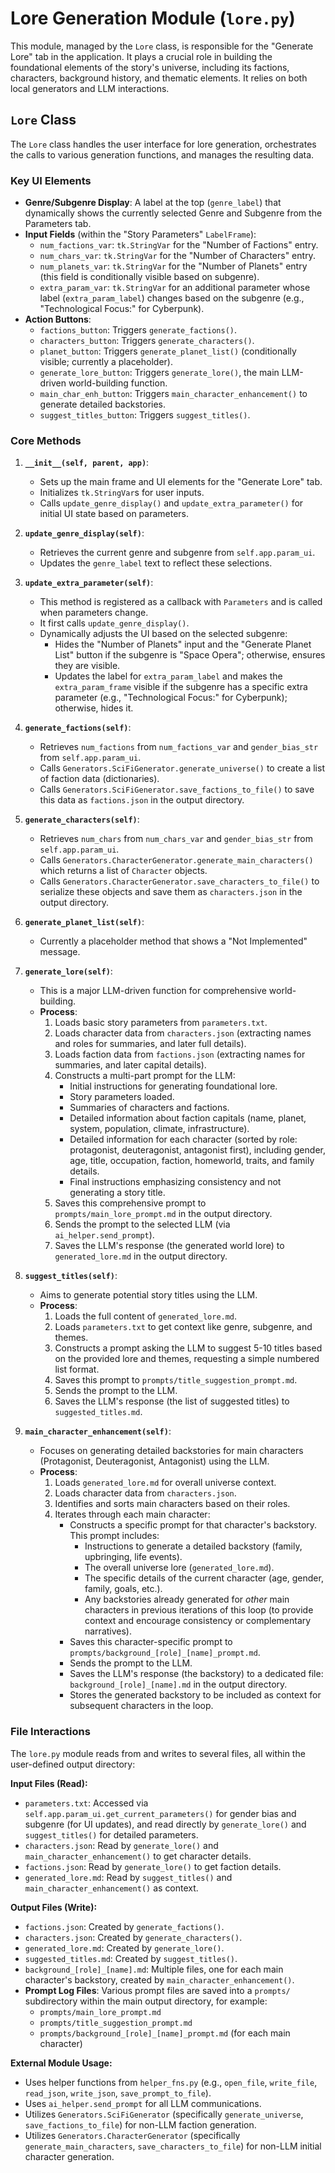 # Lore Generation Module (`lore.py`)

This module, managed by the `Lore` class, is responsible for the "Generate Lore" tab in the application. It plays a crucial role in building the foundational elements of the story's universe, including its factions, characters, background history, and thematic elements. It relies on both local generators and LLM interactions.

## `Lore` Class

The `Lore` class handles the user interface for lore generation, orchestrates the calls to various generation functions, and manages the resulting data.

### Key UI Elements

*   **Genre/Subgenre Display**: A label at the top (`genre_label`) that dynamically shows the currently selected Genre and Subgenre from the Parameters tab.
*   **Input Fields** (within the "Story Parameters" `LabelFrame`):
    *   `num_factions_var`: `tk.StringVar` for the "Number of Factions" entry.
    *   `num_chars_var`: `tk.StringVar` for the "Number of Characters" entry.
    *   `num_planets_var`: `tk.StringVar` for the "Number of Planets" entry (this field is conditionally visible based on subgenre).
    *   `extra_param_var`: `tk.StringVar` for an additional parameter whose label (`extra_param_label`) changes based on the subgenre (e.g., "Technological Focus:" for Cyberpunk).
*   **Action Buttons**:
    *   `factions_button`: Triggers `generate_factions()`.
    *   `characters_button`: Triggers `generate_characters()`.
    *   `planet_button`: Triggers `generate_planet_list()` (conditionally visible; currently a placeholder).
    *   `generate_lore_button`: Triggers `generate_lore()`, the main LLM-driven world-building function.
    *   `main_char_enh_button`: Triggers `main_character_enhancement()` to generate detailed backstories.
    *   `suggest_titles_button`: Triggers `suggest_titles()`.

### Core Methods

1.  **`__init__(self, parent, app)`**:
    *   Sets up the main frame and UI elements for the "Generate Lore" tab.
    *   Initializes `tk.StringVar`s for user inputs.
    *   Calls `update_genre_display()` and `update_extra_parameter()` for initial UI state based on parameters.

2.  **`update_genre_display(self)`**:
    *   Retrieves the current genre and subgenre from `self.app.param_ui`.
    *   Updates the `genre_label` text to reflect these selections.

3.  **`update_extra_parameter(self)`**:
    *   This method is registered as a callback with `Parameters` and is called when parameters change.
    *   It first calls `update_genre_display()`.
    *   Dynamically adjusts the UI based on the selected subgenre:
        *   Hides the "Number of Planets" input and the "Generate Planet List" button if the subgenre is "Space Opera"; otherwise, ensures they are visible.
        *   Updates the label for `extra_param_label` and makes the `extra_param_frame` visible if the subgenre has a specific extra parameter (e.g., "Technological Focus:" for Cyberpunk); otherwise, hides it.

4.  **`generate_factions(self)`**:
    *   Retrieves `num_factions` from `num_factions_var` and `gender_bias_str` from `self.app.param_ui`.
    *   Calls `Generators.SciFiGenerator.generate_universe()` to create a list of faction data (dictionaries).
    *   Calls `Generators.SciFiGenerator.save_factions_to_file()` to save this data as `factions.json` in the output directory.

5.  **`generate_characters(self)`**:
    *   Retrieves `num_chars` from `num_chars_var` and `gender_bias_str` from `self.app.param_ui`.
    *   Calls `Generators.CharacterGenerator.generate_main_characters()` which returns a list of `Character` objects.
    *   Calls `Generators.CharacterGenerator.save_characters_to_file()` to serialize these objects and save them as `characters.json` in the output directory.

6.  **`generate_planet_list(self)`**:
    *   Currently a placeholder method that shows a "Not Implemented" message.

7.  **`generate_lore(self)`**:
    *   This is a major LLM-driven function for comprehensive world-building.
    *   **Process**:
        1.  Loads basic story parameters from `parameters.txt`.
        2.  Loads character data from `characters.json` (extracting names and roles for summaries, and later full details).
        3.  Loads faction data from `factions.json` (extracting names for summaries, and later capital details).
        4.  Constructs a multi-part prompt for the LLM:
            *   Initial instructions for generating foundational lore.
            *   Story parameters loaded.
            *   Summaries of characters and factions.
            *   Detailed information about faction capitals (name, planet, system, population, climate, infrastructure).
            *   Detailed information for each character (sorted by role: protagonist, deuteragonist, antagonist first), including gender, age, title, occupation, faction, homeworld, traits, and family details.
            *   Final instructions emphasizing consistency and not generating a story title.
        5.  Saves this comprehensive prompt to `prompts/main_lore_prompt.md` in the output directory.
        6.  Sends the prompt to the selected LLM (via `ai_helper.send_prompt`).
        7.  Saves the LLM's response (the generated world lore) to `generated_lore.md` in the output directory.

8.  **`suggest_titles(self)`**:
    *   Aims to generate potential story titles using the LLM.
    *   **Process**:
        1.  Loads the full content of `generated_lore.md`.
        2.  Loads `parameters.txt` to get context like genre, subgenre, and themes.
        3.  Constructs a prompt asking the LLM to suggest 5-10 titles based on the provided lore and themes, requesting a simple numbered list format.
        4.  Saves this prompt to `prompts/title_suggestion_prompt.md`.
        5.  Sends the prompt to the LLM.
        6.  Saves the LLM's response (the list of suggested titles) to `suggested_titles.md`.

9.  **`main_character_enhancement(self)`**:
    *   Focuses on generating detailed backstories for main characters (Protagonist, Deuteragonist, Antagonist) using the LLM.
    *   **Process**:
        1.  Loads `generated_lore.md` for overall universe context.
        2.  Loads character data from `characters.json`.
        3.  Identifies and sorts main characters based on their roles.
        4.  Iterates through each main character:
            *   Constructs a specific prompt for that character's backstory. This prompt includes:
                *   Instructions to generate a detailed backstory (family, upbringing, life events).
                *   The overall universe lore (`generated_lore.md`).
                *   The specific details of the current character (age, gender, family, goals, etc.).
                *   Any backstories already generated for *other* main characters in previous iterations of this loop (to provide context and encourage consistency or complementary narratives).
            *   Saves this character-specific prompt to `prompts/background_[role]_[name]_prompt.md`.
            *   Sends the prompt to the LLM.
            *   Saves the LLM's response (the backstory) to a dedicated file: `background_[role]_[name].md` in the output directory.
            *   Stores the generated backstory to be included as context for subsequent characters in the loop.

### File Interactions

The `lore.py` module reads from and writes to several files, all within the user-defined output directory:

**Input Files (Read):**

*   `parameters.txt`: Accessed via `self.app.param_ui.get_current_parameters()` for gender bias and subgenre (for UI updates), and read directly by `generate_lore()` and `suggest_titles()` for detailed parameters.
*   `characters.json`: Read by `generate_lore()` and `main_character_enhancement()` to get character details.
*   `factions.json`: Read by `generate_lore()` to get faction details.
*   `generated_lore.md`: Read by `suggest_titles()` and `main_character_enhancement()` as context.

**Output Files (Write):**

*   `factions.json`: Created by `generate_factions()`.
*   `characters.json`: Created by `generate_characters()`.
*   `generated_lore.md`: Created by `generate_lore()`.
*   `suggested_titles.md`: Created by `suggest_titles()`.
*   `background_[role]_[name].md`: Multiple files, one for each main character's backstory, created by `main_character_enhancement()`.
*   **Prompt Log Files**: Various prompt files are saved into a `prompts/` subdirectory within the main output directory, for example:
    *   `prompts/main_lore_prompt.md`
    *   `prompts/title_suggestion_prompt.md`
    *   `prompts/background_[role]_[name]_prompt.md` (for each main character)

**External Module Usage:**

*   Uses helper functions from `helper_fns.py` (e.g., `open_file`, `write_file`, `read_json`, `write_json`, `save_prompt_to_file`).
*   Uses `ai_helper.send_prompt` for all LLM communications.
*   Utilizes `Generators.SciFiGenerator` (specifically `generate_universe`, `save_factions_to_file`) for non-LLM faction generation.
*   Utilizes `Generators.CharacterGenerator` (specifically `generate_main_characters`, `save_characters_to_file`) for non-LLM initial character generation. 